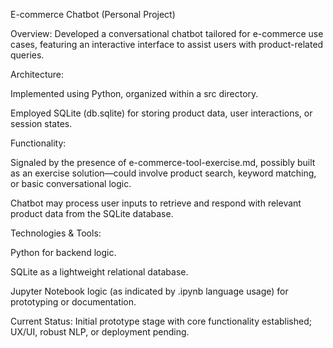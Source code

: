 E-commerce Chatbot (Personal Project)

Overview: Developed a conversational chatbot tailored for e-commerce use cases, featuring an interactive interface to assist users with product-related queries.

Architecture:

Implemented using Python, organized within a src directory.

Employed SQLite (db.sqlite) for storing product data, user interactions, or session states.

Functionality:

Signaled by the presence of e-commerce-tool-exercise.md, possibly built as an exercise solution—could involve product search, keyword matching, or basic conversational logic.

Chatbot may process user inputs to retrieve and respond with relevant product data from the SQLite database.

Technologies & Tools:

Python for backend logic.

SQLite as a lightweight relational database.

Jupyter Notebook logic (as indicated by .ipynb language usage) for prototyping or documentation.

Current Status: Initial prototype stage with core functionality established; UX/UI, robust NLP, or deployment pending.
